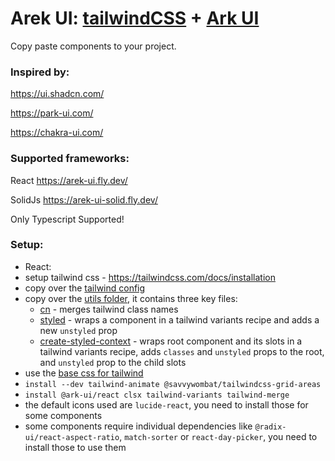 # Arek UI: [tailwindCSS](https://tailwindcss.com/) + [Ark UI](https://ark-ui.com/)

Copy paste components to your project.

### Inspired by:

https://ui.shadcn.com/

https://park-ui.com/

https://chakra-ui.com/

### Supported frameworks:

React https://arek-ui.fly.dev/

SolidJs https://arek-ui-solid.fly.dev/

Only Typescript Supported!

### Setup:

- React:
- setup tailwind css - https://tailwindcss.com/docs/installation
- copy over the [tailwind config](tailwind.config.ts)
- copy over the [utils folder](/app/components/utils/), it contains three key files:
  - [cn](/app/components/utils/cn.ts) - merges tailwind class names
  - [styled](/app/components/utils/styled.tsx) - wraps a component in a tailwind variants recipe and adds a new `unstyled` prop
  - [create-styled-context](/app/components/utils/create-styled-context.tsx) - wraps root component and its slots in a tailwind variants recipe, adds `classes` and `unstyled` props to the root, and `unstyled` prop to the child slots
- use the [base css for tailwind](/app/tailwind.css)
- `install --dev tailwind-animate @savvywombat/tailwindcss-grid-areas`
- `install @ark-ui/react clsx tailwind-variants tailwind-merge`
- the default icons used are `lucide-react`, you need to install those for some components
- some components require individual dependencies like `@radix-ui/react-aspect-ratio`, `match-sorter` or `react-day-picker`, you need to install those to use them
